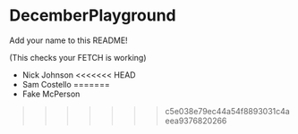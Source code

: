 # DecemberPlayground

Add your name to this README!

(This checks your FETCH is working)

- Nick Johnson
<<<<<<< HEAD
- Sam Costello
=======
- Fake McPerson
>>>>>>> c5e038e79ec44a54f8893031c4aeea9376820266
